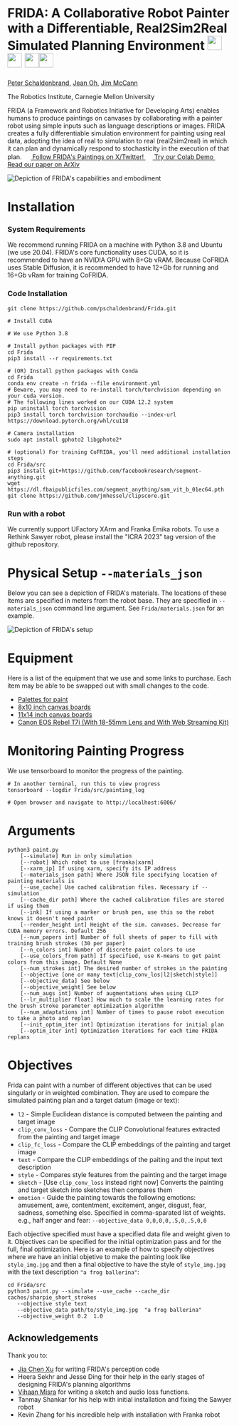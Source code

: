 # FRIDA: A Collaborative Robot Painter with a Differentiable, Real2Sim2Real Simulated Planning Environment  <a href="https://twitter.com/FridaRobot" target="_blank"><img src="https://about.x.com/content/dam/about-twitter/x/brand-toolkit/logo-black.png.twimg.1920.png" height=32/></a> <a href="https://colab.research.google.com/github/pschaldenbrand/Frida/blob/master/Frida.ipynb" target="_blank"><img src="https://pbs.twimg.com/profile_images/1330956917951270912/DyIZtTA8_400x400.png" height=32/></a> <a href="https://arxiv.org/abs/2210.00664" target="_blank"><img src="https://pbs.twimg.com/media/EcglfCHU4AA6-yj.png" height=32/></a><a href="https://www.tiktok.com/@frida_robot?lang=en" target="_blank"><img src="https://sf-tb-sg.ibytedtos.com/obj/eden-sg/uhtyvueh7nulogpoguhm/tiktok-icon2.png" height=32/></a>

[Peter Schaldenbrand](https://pschaldenbrand.github.io/#about.html), [Jean Oh](https://www.cs.cmu.edu/~./jeanoh/), [Jim McCann](http://www.cs.cmu.edu/~jmccann/)

The Robotics Institute, Carnegie Mellon University

FRIDA (a Framework and Robotics
Initiative for Developing Arts) enables humans to
produce paintings on canvases by collaborating with a painter
robot using simple inputs such as language descriptions or
images. FRIDA creates a fully differentiable simulation environment for
painting using real data, adopting the idea of real to simulation to real
(real2sim2real) in which it can plan and dynamically respond to stochasticity in the
execution of that plan.
<a href="https://twitter.com/FridaRobot" target="_blank">
    <img src="https://about.x.com/content/dam/about-twitter/x/brand-toolkit/logo-black.png.twimg.1920.png" height=16/>
    Follow FRIDA's Paintings on X/Twitter!
</a>
<a href="https://colab.research.google.com/github/pschaldenbrand/Frida/blob/master/Frida.ipynb" target="_blank">
    <img src="https://pbs.twimg.com/profile_images/1330956917951270912/DyIZtTA8_400x400.png" height=16/>
    Try our Colab Demo
</a>
<a href="https://arxiv.org/abs/2210.00664" target="_blank">
    <img src="https://pbs.twimg.com/media/EcglfCHU4AA6-yj.png" height=16/>
    Read our paper on ArXiv
</a>

![Depiction of FRIDA's capabilities and embodiment](./sample/github_figure.png)

# Installation

### System Requirements

We recommend running FRIDA on a machine with Python 3.8 and Ubuntu (we use 20.04). FRIDA's core functionality uses CUDA, so it is recommended to have an NVIDIA GPU with 8+Gb vRAM. Because CoFRIDA uses Stable Diffusion, it is recommended to have 12+Gb for running and 16+Gb vRam for training CoFRIDA.

### Code Installation

```
git clone https://github.com/pschaldenbrand/Frida.git

# Install CUDA

# We use Python 3.8

# Install python packages with PIP
cd Frida
pip3 install --r requirements.txt

# (OR) Install python packages with Conda
cd Frida
conda env create -n frida --file environment.yml
# Beware, you may need to re-install torch/torchvision depending on your cuda version.
# The following lines worked on our CUDA 12.2 system
pip uninstall torch torchvision
pip3 install torch torchvision torchaudio --index-url https://download.pytorch.org/whl/cu118

# Camera installation
sudo apt install gphoto2 libgphoto2*

# (optional) For training CoFRIDA, you'll need additional installation steps
cd Frida/src
pip3 install git+https://github.com/facebookresearch/segment-anything.git
wget https://dl.fbaipublicfiles.com/segment_anything/sam_vit_b_01ec64.pth
git clone https://github.com/jmhessel/clipscore.git
```

### Run with a robot

We currently support UFactory XArm and Franka Emika robots. To use a Rethink Sawyer robot, please install the "ICRA 2023" tag version of the github repository.

# Physical Setup `--materials_json`

Below you can see a depiction of FRIDA's materials. The locations of these items are specified in meters from the robot base. They are specified in `--materials_json` command line argument. See `Frida/materials.json` for an example.

![Depiction of FRIDA's setup](./sample/materials_json_diagram.jpg)

# Equipment

Here is a list of the equipment that we use and some links to purchase. Each item may be able to be swapped out with small changes to the code.

- [Palettes for paint](https://www.amazon.com/gp/product/B07DKWTXWT/ref=ppx_yo_dt_b_search_asin_title?ie=UTF8&psc=1)
- [8x10 inch canvas boards](https://www.amazon.com/gp/product/B07RNK7DJ7/ref=ppx_yo_dt_b_search_asin_title?ie=UTF8&psc=1)
- [11x14 inch canvas boards](https://www.amazon.com/gp/product/B087F4F5DK/ref=ppx_yo_dt_b_search_asin_title?ie=UTF8&psc=1)
- [Canon EOS Rebel T7i (With 18-55mm Lens and With Web Streaming Kit)](https://www.bhphotovideo.com/c/product/1714575-REG/canon_canon_eos_rebel_t7.html)

# Monitoring Painting Progress

We use tensorboard to monitor the progress of the painting.

```
# In another terminal, run this to view progress
tensorboard --logdir Frida/src/painting_log

# Open browser and navigate to http://localhost:6006/
```

# Arguments

```
python3 paint.py 
    [--simulate] Run in only simulation
    [--robot] Which robot to use [franka|xarm]
    [--xarm_ip] If using xarm, specify its IP address
    [--materials_json path] Where JSON file specifying location of painting materials is
    [--use_cache] Use cached calibration files. Necessary if --simulation
    [--cache_dir path] Where the cached calibration files are stored if using them
    [--ink] If using a marker or brush pen, use this so the robot knows it doesn't need paint
    [--render_height int] Height of the sim. canvases. Decrease for CUDA memory errors. Default 256
    [--num_papers int] Number of full sheets of paper to fill with training brush strokes (30 per paper)
    [--n_colors int] Number of discrete paint colors to use
    [--use_colors_from path] If specified, use K-means to get paint colors from this image. Default None
    [--num_strokes int] The desired number of strokes in the painting
    [--objective [one or many text|clip_conv_los|l2|sketch|style]]
    [--objective_data] See below
    [--objective_weight] See below
    [--num_augs int] Number of augmentations when using CLIP
    [--lr_multiplier float] How much to scale the learning rates for the brush stroke parameter optimization algorithm
    [--num_adaptations int] Number of times to pause robot execution to take a photo and replan
    [--init_optim_iter int] Optimization iterations for initial plan
    [--optim_iter int] Optimization iterations for each time FRIDA replans
```

# Objectives

Frida can paint with a number of different objectives that can be used singularly or in weighted combination. They are used to compare the simulated painting plan and a target datum (image or text):
- `l2` - Simple Euclidean distance is computed between the painting and target image
- `clip_conv_loss` - Compare the CLIP Convolutional features extracted from the painting and target image
- `clip_fc_loss` - Compare the CLIP embeddings of the painting and target image
- `text` - Compare the CLIP embeddings of the paiting and the input text description
- `style` - Compares style features from the painting and the target image
- `sketch` - [Use `clip_conv_loss` instead right now] Converts the painting and target sketch into sketches then compares them
- `emotion` - Guide the painting towards the following emotions: amusement, awe, contentment, excitement, anger, disgust, fear, sadness, something else. Specified in comma-sparated list of weights. e.g., half anger and fear: `--objective_data 0,0,0,0,.5,0,.5,0,0`

Each objective specified must have a specified data file and weight given to it. Objectives can be specified for the initial optimization pass and for the full, final optimization. Here is an example of how to specify objectives where we have an initial objetive to make the painting look like `style_img.jpg` and then a final objective to have the style of `style_img.jpg` with the text description `"a frog ballerina"`:
```
cd Frida/src
python3 paint.py --simulate --use_cache --cache_dir caches/sharpie_short_strokes
   --objective style text
   --objective_data path/to/style_img.jpg  "a frog ballerina"
   --objective_weight 0.2  1.0
```




## Acknowledgements

Thank you to: 
- [Jia Chen Xu](https://github.com/jxu12345) for writing FRIDA's perception code
- Heera Sekhr and Jesse Ding for their help in the early stages of designing FRIDA's planning algorithms
- [Vihaan Misra](https://github.com/convexalpha) for writing a sketch and audio loss functions.
- Tanmay Shankar for his help with initial installation and fixing the Sawyer robot
- Kevin Zhang for his incredible help with installation with Franka robot
